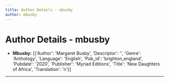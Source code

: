 ```yaml
---
title: Author Details - mbusby
author: mbusby
---
```


# Author Details - mbusby

<ul>
    <li><strong>Mbusby:</strong> [{'Author': 'Margaret Busby', 'Descriptor': '', 'Genre': 'Anthology', 'Language': 'English', 'Pub_id': 'brighton_england', 'Pubdate': '2020', 'Publisher': 'Myriad Editions', 'Title': 'New Daughters of Africa', 'Translation': 'n'}]</li>
</ul>
<hr>